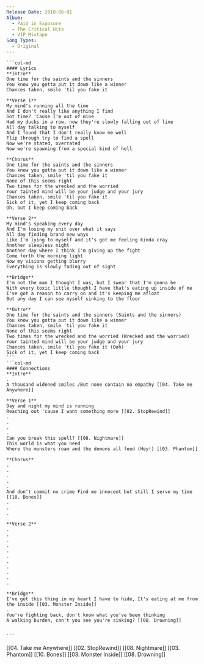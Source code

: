 ```yaml
---
Release Date: 2018-06-01
Album:
  - Paid in Exposure
  - The Critical Hits
  - VIP Mixtape
Song Types:
  - Original
---
```


````col
```col-md
#### Lyrics
**Intro**
One time for the saints and the sinners
You know you gotta put it down like a winner
Chances taken, smile 'til you fake it

**Verse 1**
My mind's running all the time
And I don't really like anything I find
Got time? 'Cause I'm out of mine
Had my ducks in a row, now they're slowly falling out of line
All day talking to myself
And I found that I don't really know me well
Flip through try to find a spell
Now we're stated, overrated
Now we're spawning from a special kind of hell

**Chorus**
One time for the saints and the sinners
You know you gotta put it down like a winner
Chances taken, smile 'til you fake it
None of this seems right
Two times for the wrecked and the worried
Your tainted mind will be your judge and your jury
Chances taken, smile 'til you fake it
Sick of it, yet I keep coming back
Oh, but I keep coming back

**Verse 2**
My mind's speaking every day
And I'm losing my shit over what it says
All day finding brand new ways
Like I'm lying to myself and it's got me feeling kinda cray
Another sleepless night
Another day where I think I'm giving up the fight
Come forth the morning light
Now my visions getting blurry
Everything is slowly fading out of sight

**Bridge**
I'm not the man I thought I was, but I swear that I'm gonna be
With every toxic little thought I have that's eating up inside of me
I've got a reason to carry on and it's keeping me afloat
But any day I can see myself sinking to the floor

**Outro**
One time for the saints and the sinners (Saints and the sinners)
You know you gotta put it down like a winner
Chances taken, smile 'til you fake it
None of this seems right
Two times for the wrecked and the worried (Wrecked and the worried)
Your tainted mind will be your judge and your jury
Chances taken, smile 'til you fake it (Ooh)
Sick of it, yet I keep coming back
```
```col-md
#### Connections
**Intro**
.
A thousand widened smiles /But none contain no empathy [[04. Take me Anywhere]]

**Verse 1**
Day and night my mind is running
Reaching out 'cause I want something more [[02. StopRewind]]
.
.
.
.
Can you break this spell? [[08. Nightmare]]
This world is what you need
Where the monsters roam and the demons all feed (Hey!) [[03. Phantom]]

**Chorus**
.
.
.
.
.
And don't commit no crime Find me innocent but still I serve my time [[10. Bones]]
.
.
.

**Verse 2**
.
.
.
.
.
.
.
.
.
.
.

**Bridge**
I've got this thing in my heart I have to hide, It's eating at me from the inside [[03. Monster Inside]]
.
You're fighting back, don't know what you've been thinking
A walking burden, can't you see you're sinking? [[08. Drowning]]


```
````
[[04. Take me Anywhere]]
[[02. StopRewind]]
[[08. Nightmare]]
[[03. Phantom]]
[[10. Bones]]
[[03. Monster Inside]]
[[08. Drowning]]